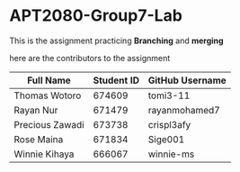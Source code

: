 # APT2080-Group7-Lab
This is the assignment practicing **Branching** and **merging**

here are the contributors to the assignment

| Full Name | Student ID | GitHub Username |
|------------|------------|-----------------|
| Thomas Wotoro | 674609 | tomi3-11 |
| Rayan Nur  | 671479 | rayanmohamed7 |
| Precious Zawadi | 673738 | crispl3afy |
| Rose Maina | 671834 | Sige001 |
| Winnie Kihaya | 666067 | winnie-ms |





